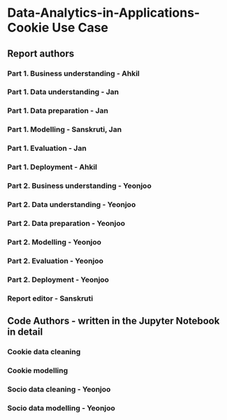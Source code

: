 # Data-Analytics-in-Applications-Cookie Use Case 

## Report authors
### Part 1. Business understanding - Ahkil
### Part 1. Data understanding - Jan
### Part 1. Data preparation - Jan
### Part 1. Modelling - Sanskruti, Jan
### Part 1. Evaluation - Jan
### Part 1. Deployment - Ahkil
### Part 2. Business understanding - Yeonjoo
### Part 2. Data understanding - Yeonjoo
### Part 2. Data preparation - Yeonjoo
### Part 2. Modelling - Yeonjoo
### Part 2. Evaluation - Yeonjoo
### Part 2. Deployment - Yeonjoo
### Report editor - Sanskruti


## Code Authors - written in the Jupyter Notebook in detail
### Cookie data cleaning
### Cookie modelling
### Socio data cleaning - Yeonjoo
### Socio data modelling - Yeonjoo
